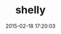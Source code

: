 ---
layout: post
title:  "shelly"
repo:   "shellycloud/shelly"
date:   2015-02-18 17:20:03
gemurl: http://shellycloud.com
---